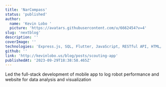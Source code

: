 ```yaml
---
title: 'NarCompass'
status: 'published'
author:
  name: 'Kevin Lobo '
  picture: 'https://avatars.githubusercontent.com/u/6662454?v=4'
slug: 'nextblog'
description: ''
coverImage: ''
technologies: 'Express.js, SQL, Flutter, JavaScript, RESTful API, HTML/CSS, Android Studio'
github: ''
link: 'http://kevinlobo.us/blog/posts/scouting-app'
publishedAt: '2023-09-29T18:38:58.465Z'
---
```


Led the full-stack development of mobile app to log robot performance and website for data analysis and visualization